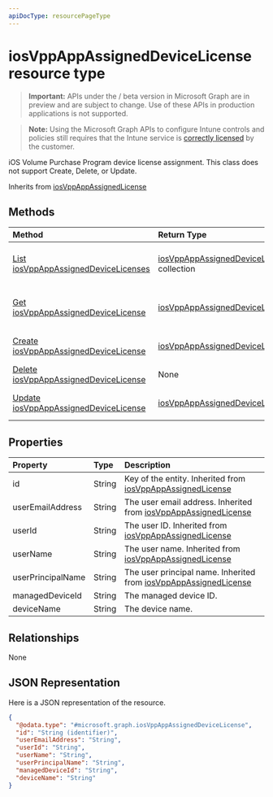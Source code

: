 ```yaml
---
apiDocType: resourcePageType
---
```

# iosVppAppAssignedDeviceLicense resource type

> **Important:** APIs under the / beta version in Microsoft Graph are in preview and are subject to change. Use of these APIs in production applications is not supported.

> **Note:** Using the Microsoft Graph APIs to configure Intune controls and policies still requires that the Intune service is [correctly licensed](https://go.microsoft.com/fwlink/?linkid=839381) by the customer.

iOS Volume Purchase Program device license assignment. This class does not support Create, Delete, or Update.

Inherits from [iosVppAppAssignedLicense](../resources/intune_apps_iosvppappassignedlicense.md)

## Methods
|Method|Return Type|Description|
|:---|:---|:---|
|[List iosVppAppAssignedDeviceLicenses](../api/intune_apps_iosvppappassigneddevicelicense_list.md)|[iosVppAppAssignedDeviceLicense](../resources/intune_apps_iosvppappassigneddevicelicense.md) collection|List properties and relationships of the [iosVppAppAssignedDeviceLicense](../resources/intune_apps_iosvppappassigneddevicelicense.md) objects.|
|[Get iosVppAppAssignedDeviceLicense](../api/intune_apps_iosvppappassigneddevicelicense_get.md)|[iosVppAppAssignedDeviceLicense](../resources/intune_apps_iosvppappassigneddevicelicense.md)|Read properties and relationships of the [iosVppAppAssignedDeviceLicense](../resources/intune_apps_iosvppappassigneddevicelicense.md) object.|
|[Create iosVppAppAssignedDeviceLicense](../api/intune_apps_iosvppappassigneddevicelicense_create.md)|[iosVppAppAssignedDeviceLicense](../resources/intune_apps_iosvppappassigneddevicelicense.md)|Create a new [iosVppAppAssignedDeviceLicense](../resources/intune_apps_iosvppappassigneddevicelicense.md) object.|
|[Delete iosVppAppAssignedDeviceLicense](../api/intune_apps_iosvppappassigneddevicelicense_delete.md)|None|Deletes a [iosVppAppAssignedDeviceLicense](../resources/intune_apps_iosvppappassigneddevicelicense.md).|
|[Update iosVppAppAssignedDeviceLicense](../api/intune_apps_iosvppappassigneddevicelicense_update.md)|[iosVppAppAssignedDeviceLicense](../resources/intune_apps_iosvppappassigneddevicelicense.md)|Update the properties of a [iosVppAppAssignedDeviceLicense](../resources/intune_apps_iosvppappassigneddevicelicense.md) object.|

## Properties
|Property|Type|Description|
|:---|:---|:---|
|id|String|Key of the entity. Inherited from [iosVppAppAssignedLicense](../resources/intune_apps_iosvppappassignedlicense.md)|
|userEmailAddress|String|The user email address. Inherited from [iosVppAppAssignedLicense](../resources/intune_apps_iosvppappassignedlicense.md)|
|userId|String|The user ID. Inherited from [iosVppAppAssignedLicense](../resources/intune_apps_iosvppappassignedlicense.md)|
|userName|String|The user name. Inherited from [iosVppAppAssignedLicense](../resources/intune_apps_iosvppappassignedlicense.md)|
|userPrincipalName|String|The user principal name. Inherited from [iosVppAppAssignedLicense](../resources/intune_apps_iosvppappassignedlicense.md)|
|managedDeviceId|String|The managed device ID.|
|deviceName|String|The device name.|

## Relationships
None
## JSON Representation
Here is a JSON representation of the resource.
<!-- {
  "blockType": "resource",
  "keyProperty": "id",
  "@odata.type": "microsoft.graph.iosVppAppAssignedDeviceLicense"
}
-->
``` json
{
  "@odata.type": "#microsoft.graph.iosVppAppAssignedDeviceLicense",
  "id": "String (identifier)",
  "userEmailAddress": "String",
  "userId": "String",
  "userName": "String",
  "userPrincipalName": "String",
  "managedDeviceId": "String",
  "deviceName": "String"
}
```





